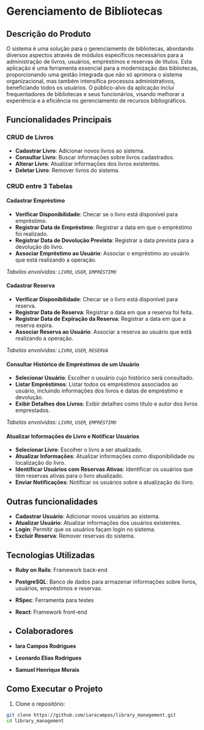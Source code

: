 ﻿
# Gerenciamento de Bibliotecas

## Descrição do Produto
O sistema é uma solução para o gerenciamento de bibliotecas, abordando diversos aspectos através de módulos específicos necessários para a administração de livros, usuários, empréstimos e reservas de títulos. Esta aplicação é uma ferramenta essencial para a modernização das bibliotecas, proporcionando uma gestão integrada que não só aprimora o sistema organizacional, mas também intensifica processos administrativos, beneficiando todos os usuários. O público-alvo da aplicação inclui frequentadores de bibliotecas e seus funcionários, visando melhorar a experiência e a eficiência no gerenciamento de recursos bibliográficos.

## Funcionalidades Principais

### CRUD de Livros
- **Cadastrar Livro**: Adicionar novos livros ao sistema.
- **Consultar Livro**: Buscar informações sobre livros cadastrados.
- **Alterar Livro**: Atualizar informações dos livros existentes.
- **Deletar Livro**: Remover livros do sistema.

### CRUD entre 3 Tabelas

#### Cadastrar Empréstimo
- **Verificar Disponibilidade**: Checar se o livro está disponível para empréstimo.
- **Registrar Data de Empréstimo**: Registrar a data em que o empréstimo foi realizado.
- **Registrar Data de Devolução Prevista**: Registrar a data prevista para a devolução do livro.
- **Associar Empréstimo ao Usuário**: Associar o empréstimo ao usuário que está realizando a operação.

*Tabelas envolvidas: `LIVRO`, `USER`, `EMPRÉSTIMO`*

#### Cadastrar Reserva
- **Verificar Disponibilidade**: Checar se o livro está disponível para reserva.
- **Registrar Data de Reserva**: Registrar a data em que a reserva foi feita.
- **Registrar Data de Expiração da Reserva**: Registrar a data em que a reserva expira.
- **Associar Reserva ao Usuário**: Associar a reserva ao usuário que está realizando a operação.

*Tabelas envolvidas: `LIVRO`, `USER`, `RESERVA`*

#### Consultar Histórico de Empréstimos de um Usuário
- **Selecionar Usuário**: Escolher o usuário cujo histórico será consultado.
- **Listar Empréstimos**: Listar todos os empréstimos associados ao usuário, incluindo informações dos livros e datas de empréstimo e devolução.
- **Exibir Detalhes dos Livros**: Exibir detalhes como título e autor dos livros emprestados.

*Tabelas envolvidas: `LIVRO`, `USER`, `EMPRÉSTIMO`*

#### Atualizar Informações de Livro e Notificar Usuários
- **Selecionar Livro**: Escolher o livro a ser atualizado.
- **Atualizar Informações**: Atualizar informações como disponibilidade ou localização do livro.
- **Identificar Usuários com Reservas Ativas**: Identificar os usuários que têm reservas ativas para o livro atualizado.
- **Enviar Notificações**: Notificar os usuários sobre a atualização do livro.

## Outras funcionalidades
- **Cadastrar Usuário**: Adicionar novos usuários ao sistema.
- **Atualizar Usuário**: Atualizar informações dos usuários existentes.
- **Login**: Permitir que os usuários façam login no sistema.
- **Excluir Reserva**: Remover reservas do sistema.

## Tecnologias Utilizadas
- **Ruby on Rails**: Framework back-end 
- **PostgreSQL**: Banco de dados para armazenar informações sobre livros, usuários, empréstimos e reservas.
- **RSpec**: Ferramenta para testes 
- **React**: Framework front-end
  
- ## Colaboradores

- **Iara Campos Rodrigues**
- **Leonardo Elias Rodrigues**
- **Samuel Henrique Morais**



## Como Executar o Projeto 

1. Clone o repositório: 
```bash
git clone https://github.com/iaracampos/library_management.git
cd library_management
  

